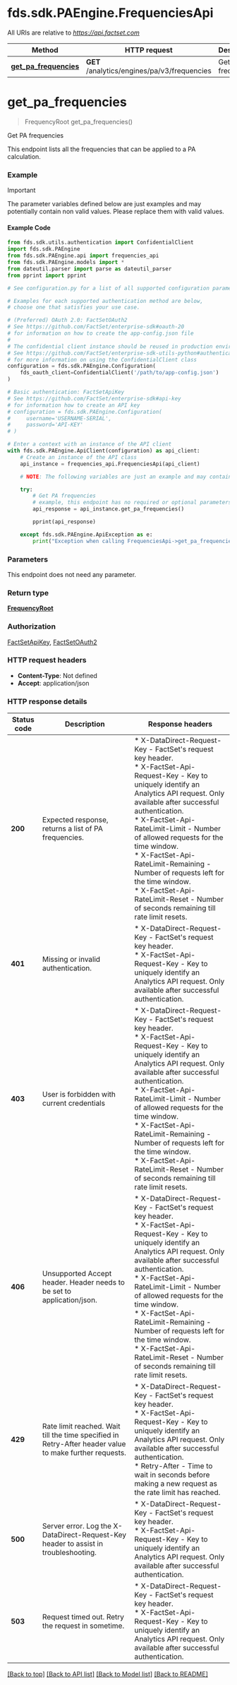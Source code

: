 # fds.sdk.PAEngine.FrequenciesApi

All URIs are relative to *https://api.factset.com*

Method | HTTP request | Description
------------- | ------------- | -------------
[**get_pa_frequencies**](FrequenciesApi.md#get_pa_frequencies) | **GET** /analytics/engines/pa/v3/frequencies | Get PA frequencies



# **get_pa_frequencies**
> FrequencyRoot get_pa_frequencies()

Get PA frequencies

This endpoint lists all the frequencies that can be applied to a PA calculation.

### Example

> [!IMPORTANT]
> The parameter variables defined below are just examples and may potentially contain non valid values. Please replace them with valid values.

#### Example Code

```python
from fds.sdk.utils.authentication import ConfidentialClient
import fds.sdk.PAEngine
from fds.sdk.PAEngine.api import frequencies_api
from fds.sdk.PAEngine.models import *
from dateutil.parser import parse as dateutil_parser
from pprint import pprint

# See configuration.py for a list of all supported configuration parameters.

# Examples for each supported authentication method are below,
# choose one that satisfies your use case.

# (Preferred) OAuth 2.0: FactSetOAuth2
# See https://github.com/FactSet/enterprise-sdk#oauth-20
# for information on how to create the app-config.json file
#
# The confidential client instance should be reused in production environments.
# See https://github.com/FactSet/enterprise-sdk-utils-python#authentication
# for more information on using the ConfidentialClient class
configuration = fds.sdk.PAEngine.Configuration(
    fds_oauth_client=ConfidentialClient('/path/to/app-config.json')
)

# Basic authentication: FactSetApiKey
# See https://github.com/FactSet/enterprise-sdk#api-key
# for information how to create an API key
# configuration = fds.sdk.PAEngine.Configuration(
#     username='USERNAME-SERIAL',
#     password='API-KEY'
# )

# Enter a context with an instance of the API client
with fds.sdk.PAEngine.ApiClient(configuration) as api_client:
    # Create an instance of the API class
    api_instance = frequencies_api.FrequenciesApi(api_client)

    # NOTE: The following variables are just an example and may contain invalid values. Please, replace these with valid values.

    try:
        # Get PA frequencies
        # example, this endpoint has no required or optional parameters
        api_response = api_instance.get_pa_frequencies()

        pprint(api_response)

    except fds.sdk.PAEngine.ApiException as e:
        print("Exception when calling FrequenciesApi->get_pa_frequencies: %s\n" % e)
```


### Parameters
This endpoint does not need any parameter.

### Return type

[**FrequencyRoot**](FrequencyRoot.md)

### Authorization

[FactSetApiKey](../README.md#FactSetApiKey), [FactSetOAuth2](../README.md#FactSetOAuth2)

### HTTP request headers

 - **Content-Type**: Not defined
 - **Accept**: application/json


### HTTP response details

| Status code | Description | Response headers |
|-------------|-------------|------------------|
**200** | Expected response, returns a list of PA frequencies. |  * X-DataDirect-Request-Key - FactSet&#39;s request key header. <br>  * X-FactSet-Api-Request-Key - Key to uniquely identify an Analytics API request. Only available after successful authentication. <br>  * X-FactSet-Api-RateLimit-Limit - Number of allowed requests for the time window. <br>  * X-FactSet-Api-RateLimit-Remaining - Number of requests left for the time window. <br>  * X-FactSet-Api-RateLimit-Reset - Number of seconds remaining till rate limit resets. <br>  |
**401** | Missing or invalid authentication. |  * X-DataDirect-Request-Key - FactSet&#39;s request key header. <br>  * X-FactSet-Api-Request-Key - Key to uniquely identify an Analytics API request. Only available after successful authentication. <br>  |
**403** | User is forbidden with current credentials |  * X-DataDirect-Request-Key - FactSet&#39;s request key header. <br>  * X-FactSet-Api-Request-Key - Key to uniquely identify an Analytics API request. Only available after successful authentication. <br>  * X-FactSet-Api-RateLimit-Limit - Number of allowed requests for the time window. <br>  * X-FactSet-Api-RateLimit-Remaining - Number of requests left for the time window. <br>  * X-FactSet-Api-RateLimit-Reset - Number of seconds remaining till rate limit resets. <br>  |
**406** | Unsupported Accept header. Header needs to be set to application/json. |  * X-DataDirect-Request-Key - FactSet&#39;s request key header. <br>  * X-FactSet-Api-Request-Key - Key to uniquely identify an Analytics API request. Only available after successful authentication. <br>  * X-FactSet-Api-RateLimit-Limit - Number of allowed requests for the time window. <br>  * X-FactSet-Api-RateLimit-Remaining - Number of requests left for the time window. <br>  * X-FactSet-Api-RateLimit-Reset - Number of seconds remaining till rate limit resets. <br>  |
**429** | Rate limit reached. Wait till the time specified in Retry-After header value to make further requests. |  * X-DataDirect-Request-Key - FactSet&#39;s request key header. <br>  * X-FactSet-Api-Request-Key - Key to uniquely identify an Analytics API request. Only available after successful authentication. <br>  * Retry-After - Time to wait in seconds before making a new request as the rate limit has reached. <br>  |
**500** | Server error. Log the X-DataDirect-Request-Key header to assist in troubleshooting. |  * X-DataDirect-Request-Key - FactSet&#39;s request key header. <br>  * X-FactSet-Api-Request-Key - Key to uniquely identify an Analytics API request. Only available after successful authentication. <br>  |
**503** | Request timed out. Retry the request in sometime. |  * X-DataDirect-Request-Key - FactSet&#39;s request key header. <br>  * X-FactSet-Api-Request-Key - Key to uniquely identify an Analytics API request. Only available after successful authentication. <br>  |

[[Back to top]](#) [[Back to API list]](../README.md#documentation-for-api-endpoints) [[Back to Model list]](../README.md#documentation-for-models) [[Back to README]](../README.md)

